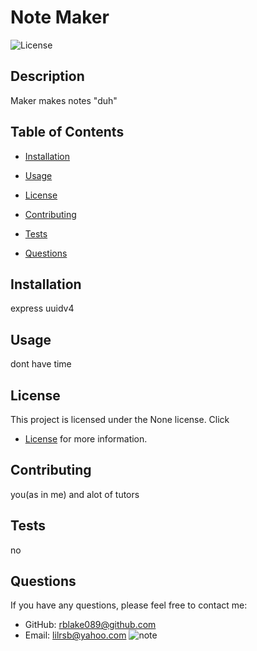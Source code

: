 # Note Maker 

![License](https://img.shields.io/badge/license-None-blue.svg)

## Description

Maker makes notes "duh"

## Table of Contents

- [Installation](#installation)
- [Usage](#usage)

- [License](#license)

- [Contributing](#contributing)
- [Tests](#tests)
- [Questions](#questions)

## Installation

express uuidv4

## Usage

dont have time 

## License

This project is licensed under the None license. Click 
- [License](#license)
 for more information.

## Contributing

you(as in me) and alot of tutors 

## Tests

no

## Questions

If you have any questions, please feel free to contact me:

- GitHub: [rblake089@github.com](https://github.com/rblake089@github.com)
- Email: lilrsb@yahoo.com
![note](https://github.com/RBlake089/Note_Giver/assets/125151063/7f1a3c7d-6bff-4673-9dc0-6d4605a501f6)
